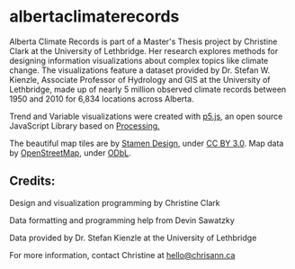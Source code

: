 # albertaclimaterecords

<p>Alberta Climate Records is part of a Master's Thesis project by Christine Clark at the University of Lethbridge. Her research explores methods for designing information visualizations about complex topics like climate change. The visualizations feature a dataset provided by Dr. Stefan W. Kienzle, Associate Professor of Hydrology and GIS at the University of Lethbridge, made up of nearly 5 million observed climate records between 1950 and 2010 for 6,834 locations across Alberta. </p>
<p>Trend and Variable visualizations were created with <a target="_blank" href="http://p5js.org/">p5.js</a></a>, an open source JavaScript Library based on <a href="http://processing.org/ target="_blank"">Processing.</a></p>
<p>The beautiful map tiles are by <a target="_blank" href="http://stamen.com">Stamen Design</a>, under <a target="_blank" href="http://creativecommons.org/licenses/by/3.0">CC BY 3.0</a>. Map data by <a target="_blank" href="http://openstreetmap.org">OpenStreetMap</a>, under <a target="_blank" href="http://www.openstreetmap.org/copyright">ODbL</a>.</p>

<h2>Credits:</h2>
<p>Design and visualization programming by Christine Clark</p>
<p>Data formatting and programming help from Devin Sawatzky</p>
<p>Data provided by Dr. Stefan Kienzle at the University of Lethbridge</p> 

<p>For more information, contact Christine at <a href="mailto:hello@chrisann.ca">hello@chrisann.ca</a></p>
